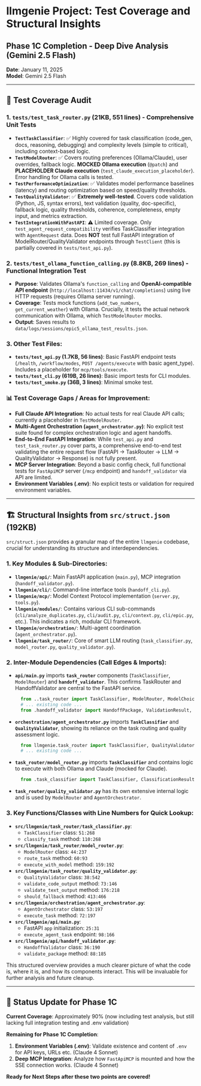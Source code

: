 # llmgenie Project: Test Coverage and Structural Insights

## Phase 1C Completion - Deep Dive Analysis (Gemini 2.5 Flash)

**Date**: January 11, 2025  
**Model**: Gemini 2.5 Flash

---

## 🧪 Test Coverage Audit

### 1. `tests/test_task_router.py` (21KB, 551 lines) - **Comprehensive Unit Tests**
- **`TestTaskClassifier`**: ✅ Highly covered for task classification (code_gen, docs, reasoning, debugging) and complexity levels (simple to critical), including context-based logic.
- **`TestModelRouter`**: ✅ Covers routing preferences (Ollama/Claude), user overrides, fallback logic. **MOCKED Ollama execution** (`@patch`) and **PLACEHOLDER Claude execution** (`test_claude_execution_placeholder`). Error handling for Ollama calls is tested.
- **`TestPerformanceOptimization`**: ✅ Validates model performance baselines (latency) and routing optimization based on speed/quality thresholds.
- **`TestQualityValidator`**: ✅ **Extremely well-tested**. Covers code validation (Python, JS, syntax errors), text validation (quality, doc-specific), fallback logic, quality thresholds, coherence, completeness, empty input, and metrics extraction.
- **`TestIntegrationWithFastAPI`**: ⚠️ Limited coverage. Only `test_agent_request_compatibility` verifies TaskClassifier integration with `AgentRequest` data. Does **NOT** test full FastAPI integration of ModelRouter/QualityValidator endpoints through `TestClient` (this is partially covered in `tests/test_api.py`).

### 2. `tests/test_ollama_function_calling.py` (8.8KB, 269 lines) - **Functional Integration Test**
- **Purpose**: Validates Ollama's `function_calling` and **OpenAI-compatible API endpoint** (`http://localhost:11434/v1/chat/completions`) using live HTTP requests (requires Ollama server running).
- **Coverage**: Tests mock functions (`add_two_numbers`, `get_current_weather`) with Ollama. Crucially, it tests the actual network communication with Ollama, which `TestModelRouter` mocks.
- **Output**: Saves results to `data/logs/sessions/epic5_ollama_test_results.json`.

### 3. Other Test Files:
- **`tests/test_api.py` (1.7KB, 56 lines)**: Basic FastAPI endpoint tests (`/health`, `/workflow/modes`, `POST /agents/execute` with basic agent_type). Includes a placeholder for `mcp/tools/execute`.
- **`tests/test_cli.py` (619B, 26 lines)**: Basic import tests for CLI modules.
- **`tests/test_smoke.py` (36B, 3 lines)**: Minimal smoke test.

### 📊 **Test Coverage Gaps / Areas for Improvement:**
- **Full Claude API Integration**: No actual tests for real Claude API calls; currently a placeholder in `TestModelRouter`.
- **Multi-Agent Orchestration (`agent_orchestrator.py`)**: No explicit test suite found for complex orchestration logic and agent handoffs.
- **End-to-End FastAPI Integration**: While `test_api.py` and `test_task_router.py` cover parts, a comprehensive end-to-end test validating the entire request flow (FastAPI -> TaskRouter -> LLM -> QualityValidator -> Response) is not fully present.
- **MCP Server Integration**: Beyond a basic config check, full functional tests for `FastApiMCP` server (`/mcp` endpoint) and `handoff_validator` via API are limited.
- **Environment Variables (.env)**: No explicit tests or validation for required environment variables.

---

## 🏗️ Structural Insights from `src/struct.json` (192KB)

`src/struct.json` provides a granular map of the entire `llmgenie` codebase, crucial for understanding its structure and interdependencies.

### 1. Key Modules & Sub-Directories:
- **`llmgenie/api/`**: Main FastAPI application (`main.py`), MCP integration (`handoff_validator.py`).
- **`llmgenie/cli/`**: Command-line interface tools (`handoff_cli.py`).
- **`llmgenie/mcp/`**: Model Context Protocol implementation (`server.py`, `tools.py`).
- **`llmgenie/modules/`**: Contains various CLI sub-commands (`cli/analyze_duplicates.py`, `cli/audit.py`, `cli/context.py`, `cli/epic.py`, etc.). This indicates a rich, modular CLI framework.
- **`llmgenie/orchestration/`**: Multi-agent coordination (`agent_orchestrator.py`).
- **`llmgenie/task_router/`**: Core of smart LLM routing (`task_classifier.py`, `model_router.py`, `quality_validator.py`).

### 2. Inter-Module Dependencies (Call Edges & Imports):
- **`api/main.py`** imports **`task_router`** components (`TaskClassifier`, `ModelRouter`) and **`handoff_validator`**. This confirms TaskRouter and HandoffValidator are central to the FastAPI service.
  ```100:112:src/llmgenie/api/main.py
    from ..task_router import TaskClassifier, ModelRouter, ModelChoice
    # ... existing code ...
    from .handoff_validator import HandoffPackage, ValidationResult, HandoffValidator
  ```
- **`orchestration/agent_orchestrator.py`** imports **`TaskClassifier`** and **`QualityValidator`**, showing its reliance on the task routing and quality assessment logic.
  ```5:8:src/llmgenie/orchestration/agent_orchestrator.py
    from llmgenie.task_router import TaskClassifier, QualityValidator, ModelRouter
    # ... existing code ...
  ```
- **`task_router/model_router.py`** imports **`TaskClassifier`** and contains logic to execute with both Ollama and Claude (mocked for Claude).
  ```14:15:src/llmgenie/task_router/model_router.py
    from .task_classifier import TaskClassifier, ClassificationResult
  ```
- **`task_router/quality_validator.py`** has its own extensive internal logic and is used by `ModelRouter` and `AgentOrchestrator`.

### 3. Key Functions/Classes with Line Numbers for Quick Lookup:
- **`src/llmgenie/task_router/task_classifier.py`**: 
  - `TaskClassifier` class: `51:268`
  - `classify_task` method: `110:268`
- **`src/llmgenie/task_router/model_router.py`**: 
  - `ModelRouter` class: `44:237`
  - `route_task` method: `60:93`
  - `execute_with_model` method: `159:192`
- **`src/llmgenie/task_router/quality_validator.py`**: 
  - `QualityValidator` class: `38:542`
  - `validate_code_output` method: `73:146`
  - `validate_text_output` method: `176:218`
  - `should_fallback` method: `413:466`
- **`src/llmgenie/orchestration/agent_orchestrator.py`**: 
  - `AgentOrchestrator` class: `53:197`
  - `execute_task` method: `72:197`
- **`src/llmgenie/api/main.py`**: 
  - FastAPI `app` initialization: `25:31`
  - `execute_agent_task` endpoint: `98:166`
- **`src/llmgenie/api/handoff_validator.py`**: 
  - `HandoffValidator` class: `36:190`
  - `validate_package` method: `88:185`

This structured overview provides a much clearer picture of what the code is, where it is, and how its components interact. This will be invaluable for further analysis and future cleanup. 

---

## 📝 Status Update for Phase 1C

**Current Coverage**: Approximately 90% (now including test analysis, but still lacking full integration testing and .env validation)

**Remaining for Phase 1C Completion**:
1. **Environment Variables (.env)**: Validate existence and content of `.env` for API keys, URLs etc. (Claude 4 Sonnet)
2. **Deep MCP Integration**: Analyze how `FastApiMCP` is mounted and how the SSE connection works. (Claude 4 Sonnet)

**Ready for Next Steps after these two points are covered!** 